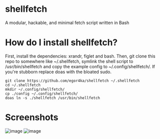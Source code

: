 # shellfetch
A modular, hackable, and minimal fetch script written in Bash

# How do I install shellfetch?
First, install the dependencies: xrandr, figlet and bash.
Then, git clone this repo to somewhere like ~/.shellfetch, symlink the shell script to /usr/bin/shellfetch
and copy
the example config to ~/.config/shellfetch/.
If you're stubborn replace doas with the bloated sudo.
```
git clone https://github.com/egor4ka/shellfetch ~/.shellfetch
cd ~/.shellfetch
mkdir ~/.config/shellfetch/
cp ./config ~/.config/shellfetch/
doas ln -s ./shellfetch /usr/bin/shellfetch
```

# Screenshots
![image](https://user-images.githubusercontent.com/50289495/154148633-ff8cc514-b9a9-45bc-b413-01e8283ff82a.png)
![image](https://user-images.githubusercontent.com/50289495/154148717-d12cd636-38b2-4c08-b14f-45c71032584b.png)

